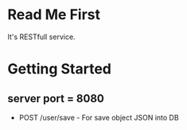 # Read Me First

It's RESTfull service.


# Getting Started
## server port = 8080
* POST /user/save - For save object JSON into DB
